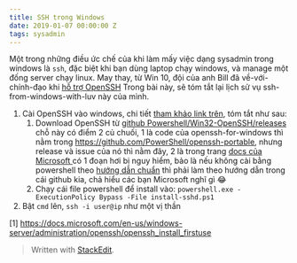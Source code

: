 ```yaml
---
title: SSH trong Windows
date: 2019-01-07 00:00:00 Z
tags: sysadmin
---
```


Một trong những điều ức chế của khi làm mấy việc dạng sysadmin trong windows là `ssh`, đặc biệt khi bạn dùng laptop chạy windows, và manage một đống server chạy linux. 
May thay, từ Win 10, đội của anh Bill đã về-với-chính-đạo khi [hỗ trợ OpenSSH](https://quantrimang.com/cach-cai-dat-openssh-tren-windows-10-145183) 
Trong bài này, sẽ tóm tắt lại lịch sử vụ ssh-from-windows-with-luv này của mình. 
1. Cài OpenSSH vào windows, chi tiết [tham khảo link trên](https://quantrimang.com/cach-cai-dat-openssh-tren-windows-10-145183), tóm tắt như sau: 
    1. Download OpenSSH từ [github Powershell/Win32-OpenSSH/releases](https://github.com/PowerShell/Win32-OpenSSH/releases)
    chỗ này có điểm 2 củ chuối, 1 là code của openssh-for-windows thì nằm trong https://github.com/PowerShell/openssh-portable, nhưng release và issue của nó thì nằm đây, 
    2 là trong trang [docs của Microsoft ](https://docs.microsoft.com/en-us/windows-server/administration/openssh/openssh_install_firstuse)có 1 đoạn hơi bị nguy hiểm, bảo là nếu không cài bằng powershell theo [hướng dẫn chuẩn](1) thì phải làm theo hướng dẫn trong cái github kia, chả hiểu các bạn Microsoft nghĩ gì :joy:
    2. Chạy cái file powershell để install vào: `powershell.exe -ExecutionPolicy Bypass -File install-sshd.ps1`
2. Bật `cmd` lên, `ssh -i user@ip` như một vị thần


[1] https://docs.microsoft.com/en-us/windows-server/administration/openssh/openssh_install_firstuse

> Written with [StackEdit](https://stackedit.io/).
